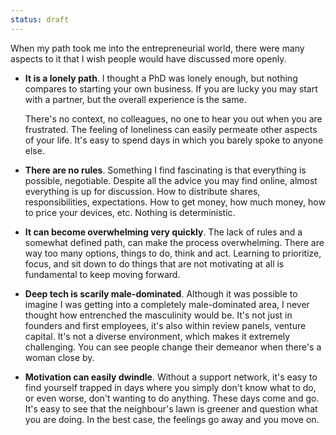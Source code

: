 ```yaml
---
status: draft
---
```


When my path took me into the entrepreneurial world, there were many aspects to it that I wish people would have discussed more openly. 

- **It is a lonely path**. I thought a PhD was lonely enough, but nothing compares to starting your own business. If you are lucky you may start with a partner, but the overall experience is the same. 

   There's no context, no colleagues, no one to hear you out when you are frustrated. The feeling of loneliness can easily permeate other aspects of your life. It's easy to spend days in which you barely spoke to anyone else. 

- **There are no rules**. Something I find fascinating is that everything is possible, negotiable. Despite all the advice you may find online, almost everything is up for discussion. How to distribute shares, responsibilities, expectations. How to get money, how much money, how to price your devices, etc. Nothing is deterministic. 

- **It can become overwhelming very quickly**. The lack of rules and a somewhat defined path, can make the process overwhelming. There are way too many options, things to do, think and act. Learning to prioritize, focus, and sit down to do things that are not motivating at all is fundamental to keep moving forward. 

- **Deep tech is scarily male-dominated**. Although it was possible to imagine I was getting into a completely male-dominated area, I never thought how entrenched the masculinity would be. It's not just in founders and first employees, it's also within review panels, venture capital. It's not a diverse environment, which makes it extremely challenging. You can see people change their demeanor when there's a woman close by. 
   
- **Motivation can easily dwindle**. Without a support network, it's easy to find yourself trapped in days where you simply don't know what to do, or even worse, don't wanting to do anything. These days come and go. It's easy to see that the neighbour's lawn is greener and question what you are doing. In the best case, the feelings go away and you move on. 

